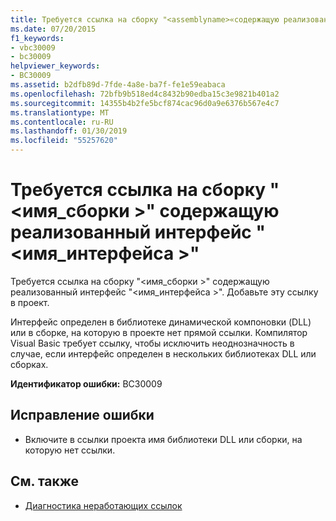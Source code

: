 ```yaml
---
title: Требуется ссылка на сборку "<assemblyname>«содержащую реализованный интерфейс»<interfacename>"
ms.date: 07/20/2015
f1_keywords:
- vbc30009
- bc30009
helpviewer_keywords:
- BC30009
ms.assetid: b2dfb89d-7fde-4a8e-ba7f-fe1e59eabaca
ms.openlocfilehash: 72bfb9b518ed4c8432b90edba15c3e9821b401a2
ms.sourcegitcommit: 14355b4b2fe5bcf874cac96d0a9e6376b567e4c7
ms.translationtype: MT
ms.contentlocale: ru-RU
ms.lasthandoff: 01/30/2019
ms.locfileid: "55257620"
---
```

# <a name="reference-required-to-assembly-assemblyname-containing-the-implemented-interface-interfacename"></a>Требуется ссылка на сборку "\<имя_сборки >" содержащую реализованный интерфейс "\<имя_интерфейса >"
Требуется ссылка на сборку "\<имя_сборки >" содержащую реализованный интерфейс "\<имя_интерфейса >". Добавьте эту ссылку в проект.  
  
 Интерфейс определен в библиотеке динамической компоновки (DLL) или в сборке, на которую в проекте нет прямой ссылки. Компилятор Visual Basic требует ссылку, чтобы исключить неоднозначность в случае, если интерфейс определен в нескольких библиотеках DLL или сборках.  
  
 **Идентификатор ошибки:** BC30009  
  
## <a name="to-correct-this-error"></a>Исправление ошибки  
  
-   Включите в ссылки проекта имя библиотеки DLL или сборки, на которую нет ссылки.  
  
## <a name="see-also"></a>См. также

- [Диагностика неработающих ссылок](/visualstudio/ide/troubleshooting-broken-references)
